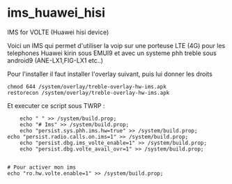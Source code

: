 # ims_huawei_hisi
 IMS for VOLTE (Huawei hisi device)

Voici un IMS qui permet d'utiliser la voip sur une porteuse LTE (4G) pour les telephones Huawei kirin sous EMUI9 et avec un systeme phh treble sous android9 (ANE-LX1,FIG-LX1 etc..)

Pour l'installer il faut installer l'overlay suivant, puis lui donner les droits

	chmod 644 /system/overlay/treble-overlay-hw-ims.apk
	restorecon /system/overlay/treble-overlay-hw-ims.apk

Et executer ce script sous TWRP :

    	echo " " >> /system/build.prop;
    	echo "# Ims" >> /system/build.prop;
    	echo "persist.sys.phh.ims.hw=true" >> /system/build.prop;
	echo "persist.radio.calls.on.ims=1" >> /system/build.prop;
    	echo "persist.dbg.ims_volte_enable=1" >> /system/build.prop;
    	echo "persist.dbg.volte_avail_ovr=1" >> /system/build.prop;
	

	# Pour activer mon ims
	echo "ro.hw.volte.enable=1" >> /system/build.prop;
